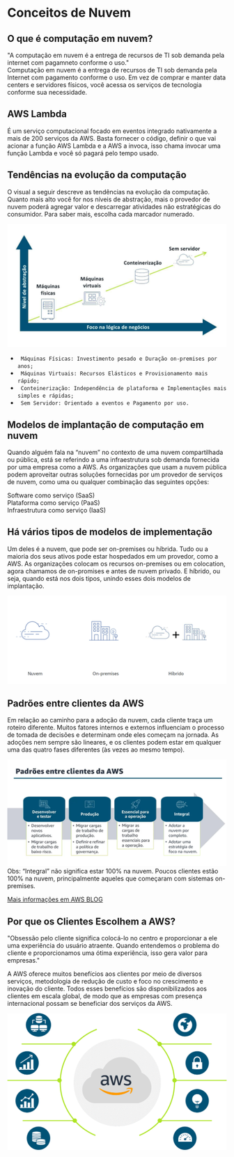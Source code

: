 # Conceitos de Nuvem

## O que é computação em nuvem?

"A computação em nuvem é a entrega de recursos de TI sob demanda pela internet com pagamneto conforme o uso."<br>
Computação em nuvem é a entrega de recursos de TI sob demanda pela Internet com pagamento conforme o uso. Em vez de comprar e manter data centers e servidores físicos, você acessa os serviços de tecnologia conforme sua necessidade. <br>

## AWS Lambda

É um serviço computacional focado em eventos integrado nativamente a mais de 200 serviços da AWS. Basta fornecer o código, definir o que vai acionar a função AWS Lambda e a AWS a invoca, isso chama invocar uma função Lambda e você só pagará pelo tempo usado.
## Tendências na evolução da computação

O visual a seguir descreve as tendências na evolução da computação. Quanto mais alto você for nos níveis de abstração, mais o provedor de nuvem poderá agregar valor e descarregar atividades não estratégicas do consumidor. Para saber mais, escolha cada marcador numerado. <br>

![logo da compass](img/1.jpg)

- ` Máquinas Físicas: Investimento pesado e Duração on-premises por anos;`
- ` Máquinas Virtuais: Recursos Elásticos e Provisionamento mais rápido;`
- ` Conteinerização: Independência de plataforma e Implementações mais simples e rápidas;`
- ` Sem Servidor: Orientado a eventos e Pagamento por uso.`

## Modelos de implantação de computação em nuvem

Quando alguém fala na “nuvem” no contexto de uma nuvem compartilhada ou pública, está se referindo a uma infraestrutura sob demanda fornecida por uma empresa como a AWS. As organizações que usam a nuvem pública podem aproveitar outras soluções fornecidas por um provedor de serviços de nuvem, como uma ou qualquer combinação das seguintes opções:<br>

Software como serviço (SaaS) <br>
Plataforma como serviço (PaaS) <br>
Infraestrutura como serviço (IaaS) <br>

## Há vários tipos de modelos de implementação

Um deles é a nuvem, que pode ser on-premises ou híbrida. Tudo ou a maioria dos seus ativos pode estar hospedados em um provedor, como a AWS. As organizações colocam os recursos on-premises ou em colocation, agora chamamos de on-promises e antes de nuvem privado. E híbrido, ou seja, quando está nos dois tipos, unindo esses dois modelos de implantação.

![logo da compass](img/2.png)




## Padrões entre clientes da AWS

Em relação ao caminho para a adoção da nuvem, cada cliente traça um roteiro diferente. Muitos fatores internos e externos influenciam o processo de tomada de decisões e determinam onde eles começam na jornada. As adoções nem sempre são lineares, e os clientes podem estar em qualquer uma das quatro fases diferentes (às vezes ao mesmo tempo). <br>

![logo da compass](img/3.png)
Obs: “Integral” não significa estar 100% na nuvem. Poucos clientes estão 100% na nuvem, principalmente aqueles que começaram com sistemas on-premises.

<a href="https://aws.amazon.com/pt/blogs/architecture/compute-abstractions-on-aws-a-visual-story/" target="_self"  rel="prev">Mais informações em AWS BLOG</a>


## Por que os Clientes Escolhem a AWS?
"Obsessão pelo cliente significa colocá-lo no centro e proporcionar a ele uma experiência do usuário atraente. Quando entendemos o problema do cliente e proporcionamos uma ótima experiência, isso gera valor para empresas." <br>

A AWS oferece muitos benefícios aos clientes por meio de diversos serviços, metodologia de redução de custo e foco no crescimento e inovação do cliente. Todos esses benefícios são disponibilizados aos clientes em escala global, de modo que as empresas com presença internacional possam se beneficiar dos serviços da AWS. 

<!--![informações](img/4.png)-->
<img src= "img/4.png" width="900px"/>




